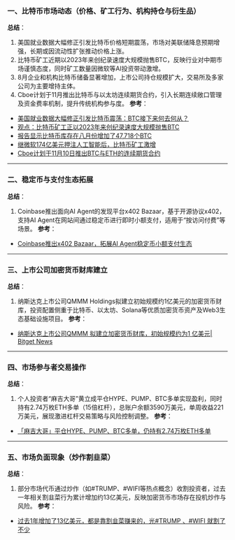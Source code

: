 ### 一、比特币市场动态（价格、矿工行为、机构持仓与衍生品）
**总结**：
1. 美国就业数据大幅修正引发比特币价格短期震荡，市场对美联储降息预期增强，长期或因流动性扩张推动价格上涨。
2. 比特币矿工近期以2023年来创纪录速度大规模抛售BTC，反映行业对中期市场谨慎态度，同时矿工数量因微软等AI投资带动激增。
3. 8月企业和机构比特币储备显著增加，上市公司持仓规模扩大，交易所及多家公司为主要增持主体。
4. Cboe计划于11月推出比特币与以太坊连续期货合约，引入长期连续敞口管理及资金费率机制，提升传统机构参与度。
**参考**：
- [美国就业数据大幅修正引发比特币震荡：BTC接下来何去何从？](https://cn.cointelegraph.com/news/bitcoin-wobbles-after-shocking-us-jobs-revision-what-s-next-for-btc)
- [观点：比特币矿工正以2023年来创纪录速度大规模抛售BTC](https://www.theblockbeats.info/flash/311473)
- [报告显示比特币库存在八月份增加了47,718个BTC](https://news.bitcoin.com/zh/baogao-xianshi-bitebi-kucun-zai-bayuefen-zengjia-le-47718ge-btc/)
- [继微软174亿美元押注人工智能后，比特币矿工激增](https://www.coindesk.com/zh/markets/2025/09/09/microsoft-s-usd17-4b-ai-bet-lifts-crypto-miners-as-bitcoin-slips)
- [Cboe计划于11月10日推出BTC与ETH的连续期货合约](https://www.theblockbeats.info/flash/311486)

---

### 二、稳定币与支付生态拓展
**总结**：
1. Coinbase推出面向AI Agent的发现平台x402 Bazaar，基于开源协议x402，支持AI Agent在网站间通过稳定币进行即时小额支付，适用于“按访问付费”等场景。
**参考**：
- [Coinbase推出x402 Bazaar，拓展AI Agent稳定币小额支付生态](https://finance.sina.com.cn/blockchain/roll/2025-09-10/doc-infpxsmx3171357.shtml)

---

### 三、上市公司加密货币财库建立  
**总结**：
1. 纳斯达克上市公司QMMM Holdings拟建立初始规模约1亿美元的加密货币财库，投资配置侧重于比特币、以太坊、Solana等优质加密货币资产及Web3生态基础设施项目。
**参考**：
- [纳斯达克上市公司QMMM 拟建立加密货币财库，初始规模约为1 亿美元| Bitget News](https://www.bitget.com/zh-CN/amp/news/detail/12560604958556)

---

### 四、市场参与者交易操作  
**总结**：
1. 个人投资者“麻吉大哥”黄立成平仓HYPE、PUMP、BTC多单实现盈利，同时持有2.74万枚ETH多单（15倍杠杆），总账户余额3590万美元，单周收益221万美元，展现激进杠杆交易策略与风险控制调整。
**参考**：
- [「麻吉大哥」平仓HYPE、PUMP、BTC多单，仍持有2.74万枚ETH多单](https://www.theblockbeats.info/flash/311424)

---

### 五、市场负面现象（炒作割韭菜）  
**总结**：
1. 部分市场代币通过炒作（如#TRUMP、#WIFI等热点概念）收割投资者，过去一年相关割韭菜行为累计增加约13亿美元，反映加密货币市场存在投机炒作与风险。
**参考**：
- [过去1年增加了13亿美元，都是靠割韭菜赚来的，光#TRUMP 、#WIFI 就割了不少](https://www.binance.com/zh-CN/square/post/29457741317178)